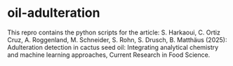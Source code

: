 # oil-adulteration

This repro contains the python scripts for the article:
S. Harkaoui, C. Ortiz Cruz, A. Roggenland, M. Schneider, S. Rohn, S. Drusch, B. Matthäus (2025): Adulteration detection in cactus seed oil: Integrating analytical chemistry and machine learning approaches, Current Research in Food Science.
